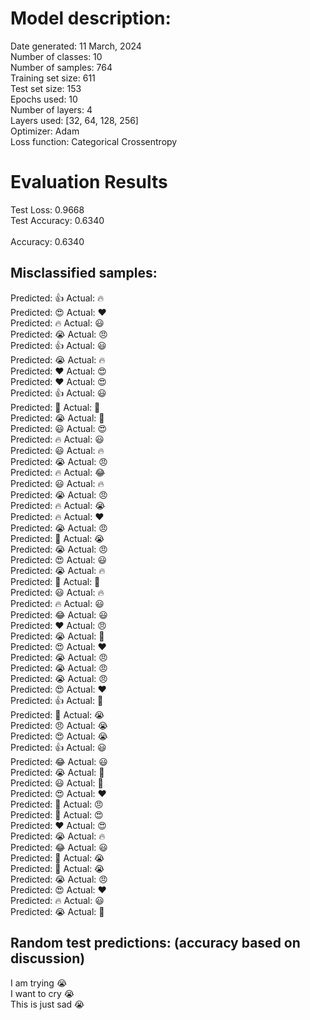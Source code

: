 # Model description:<br>
Date generated: 11 March, 2024<br>
Number of classes: 10<br>
Number of samples: 764<br>
Training set size: 611<br>
Test set size: 153<br>
Epochs used: 10<br>
Number of layers: 4<br>
Layers used: [32, 64, 128, 256]<br>
Optimizer: Adam<br>
Loss function: Categorical Crossentropy<br>
# Evaluation Results<br>
Test Loss: 0.9668<br>
Test Accuracy: 0.6340<br><br>
Accuracy: 0.6340

## Misclassified samples:<br>
Predicted: 👍 Actual: 🔥<br>
Predicted: 😍 Actual: ❤️<br>
Predicted: 🔥 Actual: 😃<br>
Predicted: 😭 Actual: 😠<br>
Predicted: 👍 Actual: 😃<br>
Predicted: 😭 Actual: 🔥<br>
Predicted: ❤️ Actual: 😍<br>
Predicted: ❤️ Actual: 😍<br>
Predicted: 👍 Actual: 😃<br>
Predicted: 🤔 Actual: 🙏<br>
Predicted: 😭 Actual: 🤔<br>
Predicted: 😃 Actual: 😍<br>
Predicted: 🔥 Actual: 😃<br>
Predicted: 😃 Actual: 🔥<br>
Predicted: 😭 Actual: 😠<br>
Predicted: 🔥 Actual: 😂<br>
Predicted: 😃 Actual: 🔥<br>
Predicted: 😭 Actual: 😠<br>
Predicted: 🔥 Actual: 😭<br>
Predicted: 🔥 Actual: ❤️<br>
Predicted: 😭 Actual: 😠<br>
Predicted: 🤔 Actual: 😭<br>
Predicted: 😭 Actual: 😠<br>
Predicted: 😍 Actual: 😃<br>
Predicted: 😭 Actual: 🔥<br>
Predicted: 🤔 Actual: 🙏<br>
Predicted: 😃 Actual: 🔥<br>
Predicted: 🔥 Actual: 😃<br>
Predicted: 😂 Actual: 😃<br>
Predicted: ❤️ Actual: 😠<br>
Predicted: 😭 Actual: 🙏<br>
Predicted: 😍 Actual: ❤️<br>
Predicted: 😭 Actual: 😠<br>
Predicted: 😭 Actual: 😠<br>
Predicted: 😭 Actual: 😠<br>
Predicted: 😍 Actual: ❤️<br>
Predicted: 👍 Actual: 🙏<br>
Predicted: 🤔 Actual: 😭<br>
Predicted: 😠 Actual: 😭<br>
Predicted: 😍 Actual: 😭<br>
Predicted: 👍 Actual: 😃<br>
Predicted: 😂 Actual: 😃<br>
Predicted: 😭 Actual: 🙏<br>
Predicted: 😃 Actual: 🙏<br>
Predicted: 😍 Actual: ❤️<br>
Predicted: 🤔 Actual: 😠<br>
Predicted: 🤔 Actual: 😍<br>
Predicted: ❤️ Actual: 😍<br>
Predicted: 😭 Actual: 🔥<br>
Predicted: 😂 Actual: 😃<br>
Predicted: 🤔 Actual: 😭<br>
Predicted: 🤔 Actual: 😭<br>
Predicted: 😭 Actual: 😠<br>
Predicted: 😍 Actual: ❤️<br>
Predicted: 🔥 Actual: 😃<br>
Predicted: 😭 Actual: 🤔<br>

## Random test predictions: (accuracy based on discussion)<br>
I am trying 😭<br>
I want to cry 😭<br>
This is just sad 😭<br>
